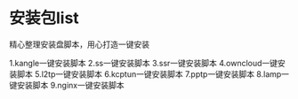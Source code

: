 # 安装包list
精心整理安装盘脚本，用心打造一键安装




1.kangle一键安装脚本 
2.ss一键安装脚本 
3.ssr一键安装脚本 
4.owncloud一键安装脚本 
5.l2tp一键安装脚本 
6.kcptun一键安装脚本 
7.pptp一键安装脚本 
8.lamp一键安装脚本 
9.nginx一键安装脚本
